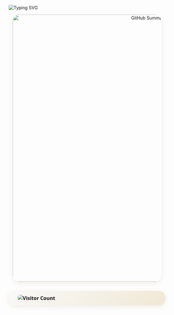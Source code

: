 ![Typing SVG](https://readme-typing-svg.herokuapp.com?color=%239F7AEA&bg=%23121212&center=true&vCenter=true&width=900&lines=Hi+there+👋,+I+am+Zhongwei+Chen.;🎉+Welcome+to+My+Github!;🤖+I'm+interested+in+Multi-modal+and+Cross-view+learning!;💬+Feel+free+to+ask+me+any+questions!)

<div align="center" style="margin-bottom: 30px;">
  <img src="https://github-profile-summary-cards.vercel.app/api/cards/profile-details?username=ISChenawei&theme=buefy&text_color=B8A47E" 
       alt="GitHub Summary"
       style="border-radius: 20px;
              box-shadow: 0 6px 16px rgba(184,164,126,0.15);
              width: 860px;
              max-width: 95%;" />
</div>

<!-- 👁️ Visitor Counter 小卡片（简洁金色版） -->
<div align="center" style="margin-top: 30px;">
  <div style="
    display: inline-block;
    background: linear-gradient(135deg, #F9F9F9, #F0E8D5);
    border-radius: 20px;
    padding: 12px 25px;
    box-shadow: 0 4px 16px rgba(184,164,126,0.2);
    font-size: 16px;
    font-weight: bold;
    color: #121212;
    font-family: 'Segoe UI', sans-serif;
    display: flex;
    align-items: center;
    gap: 12px;
  ">
    <img src="https://komarev.com/ghpvc/?username=ISChenawei&style=flat-square&color=B8A47E" 
         alt="Visitor Count"
         style="margin-left: 4px; border-radius: 6px; box-shadow: 0 2px 4px rgba(184,164,126,0.1);" />
  </div>
</div>








